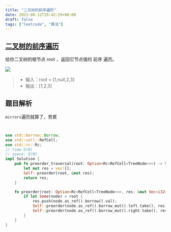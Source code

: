 ```yaml
---
title: "二叉树的前序遍历"
date: 2023-08-12T19:42:29+08:00
draft: false
tags: ["leetcode", "算法"]
---
```


## [二叉树的前序遍历](https://leetcode.cn/problems/binary-tree-preorder-traversal/)

给你二叉树的根节点 root ，返回它节点值的 前序 遍历。

![](https://assets.leetcode.com/uploads/2020/09/15/inorder_1.jpg)

>- 输入：root = [1,null,2,3]
>- 输出：[1,2,3]


## 题目解析

`mirrors`遍历就算了，劳累

```rust


use std::borrow::Borrow;
use std::cell::RefCell;
use std::rc::Rc;
// time O(N)
// space: O(N)
impl Solution {
    pub fn preorder_traversal(root: Option<Rc<RefCell<TreeNode>>>) -> Vec<i32> {
        let mut res = vec![];
        Self::preorder(root, &mut res);
        return res;
    }

    fn preorder(root: Option<Rc<RefCell<TreeNode>>>, res: &mut Vec<i32>) {
        if let Some(node) = root {
            res.push(node.as_ref().borrow().val);
            Self::preorder(node.as_ref().borrow_mut().left.take(), res);
            Self::preorder(node.as_ref().borrow_mut().right.take(), res);
        }
    }
}
```